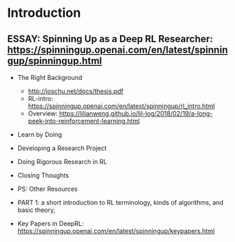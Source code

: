 # Introduction
## ESSAY: Spinning Up as a Deep RL Researcher: https://spinningup.openai.com/en/latest/spinningup/spinningup.html
  * The Right Background
    * http://joschu.net/docs/thesis.pdf
    * RL-intro: https://spinningup.openai.com/en/latest/spinningup/rl_intro.html
    * Overview: https://lilianweng.github.io/lil-log/2018/02/19/a-long-peek-into-reinforcement-learning.html
  * Learn by Doing
  * Developing a Research Project
  * Doing Rigorous Research in RL
  * Closing Thoughts
  * PS: Other Resources

* PART 1: a short introduction to RL terminology, kinds of algorithms, and basic theory,
* Key Papers in DeepRL: https://spinningup.openai.com/en/latest/spinningup/keypapers.html


